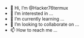 - 👋 Hi, I’m @Hacker76termux
- 👀 I’m interested in ...
- 🌱 I’m currently learning ...
- 💞️ I’m looking to collaborate on ...
- 📫 How to reach me ...

<!---
Hacker76termux/Hacker76termux is a ✨ special ✨ repository because its `README.md` (this file) appears on your GitHub profile.
You can click the Preview link to take a look at your changes.
--->
